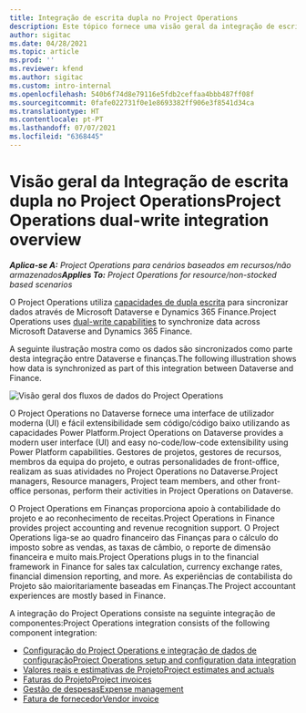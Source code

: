```yaml
---
title: Integração de escrita dupla no Project Operations
description: Este tópico fornece uma visão geral da integração de escrita dupla no Project Operations.
author: sigitac
ms.date: 04/28/2021
ms.topic: article
ms.prod: ''
ms.reviewer: kfend
ms.author: sigitac
ms.custom: intro-internal
ms.openlocfilehash: 540b6f74d8e79116e5fdb2ceffaa4bbb487ff08f
ms.sourcegitcommit: 0fafe022731f0e1e8693382ff906e3f8541d34ca
ms.translationtype: HT
ms.contentlocale: pt-PT
ms.lasthandoff: 07/07/2021
ms.locfileid: "6368445"
---
```

# <a name="project-operations-dual-write-integration-overview"></a><span data-ttu-id="0ef4b-103">Visão geral da Integração de escrita dupla no Project Operations</span><span class="sxs-lookup"><span data-stu-id="0ef4b-103">Project Operations dual-write integration overview</span></span>

<span data-ttu-id="0ef4b-104">_**Aplica-se A:** Project Operations para cenários baseados em recursos/não armazenados_</span><span class="sxs-lookup"><span data-stu-id="0ef4b-104">_**Applies To:** Project Operations for resource/non-stocked based scenarios_</span></span>

<span data-ttu-id="0ef4b-105">O Project Operations utiliza [capacidades de dupla escrita](/dynamics365/fin-ops-core/dev-itpro/data-entities/dual-write/dual-write-home-page) para sincronizar dados através de Microsoft Dataverse e Dynamics 365 Finance.</span><span class="sxs-lookup"><span data-stu-id="0ef4b-105">Project Operations uses [dual-write capabilities](/dynamics365/fin-ops-core/dev-itpro/data-entities/dual-write/dual-write-home-page) to synchronize data across Microsoft Dataverse and Dynamics 365 Finance.</span></span>

<span data-ttu-id="0ef4b-106">A seguinte ilustração mostra como os dados são sincronizados como parte desta integração entre Dataverse e finanças.</span><span class="sxs-lookup"><span data-stu-id="0ef4b-106">The following illustration shows how data is synchronized as part of this integration between Dataverse and Finance.</span></span>

![Visão geral dos fluxos de dados do Project Operations](./media/ProjectOperationsFlows.jpg)

<span data-ttu-id="0ef4b-108">O Project Operations no Dataverse fornece uma interface de utilizador moderna (UI) e fácil extensibilidade sem código/código baixo utilizando as capacidades Power Platform.</span><span class="sxs-lookup"><span data-stu-id="0ef4b-108">Project Operations on Dataverse provides a modern user interface (UI) and easy no-code/low-code extensibility using Power Platform capabilities.</span></span> <span data-ttu-id="0ef4b-109">Gestores de projetos, gestores de recursos, membros da equipa do projeto, e outras personalidades de front-office, realizam as suas atividades no Project Operations no Dataverse.</span><span class="sxs-lookup"><span data-stu-id="0ef4b-109">Project managers, Resource managers, Project team members, and other front-office personas, perform their activities in Project Operations on Dataverse.</span></span>

<span data-ttu-id="0ef4b-110">O Project Operations em Finanças proporciona apoio à contabilidade do projeto e ao reconhecimento de receitas.</span><span class="sxs-lookup"><span data-stu-id="0ef4b-110">Project Operations in Finance provides project accounting and revenue recognition support.</span></span> <span data-ttu-id="0ef4b-111">O Project Operations liga-se ao quadro financeiro das Finanças para o cálculo do imposto sobre as vendas, as taxas de câmbio, o reporte de dimensão financeira e muito mais.</span><span class="sxs-lookup"><span data-stu-id="0ef4b-111">Project Operations plugs in to the financial framework in Finance for sales tax calculation, currency exchange rates, financial dimension reporting, and more.</span></span> <span data-ttu-id="0ef4b-112">As experiências de contabilista do Projeto são maioritariamente baseadas em Finanças.</span><span class="sxs-lookup"><span data-stu-id="0ef4b-112">The Project accountant experiences are mostly based in Finance.</span></span>

<span data-ttu-id="0ef4b-113">A integração do Project Operations consiste na seguinte integração de componentes:</span><span class="sxs-lookup"><span data-stu-id="0ef4b-113">Project Operations integration consists of the following component integration:</span></span>


- [<span data-ttu-id="0ef4b-114">Configuração do Project Operations e integração de dados de configuração</span><span class="sxs-lookup"><span data-stu-id="0ef4b-114">Project Operations setup and configuration data integration</span></span>](resource-dual-write-setup-integration.md) 
- [<span data-ttu-id="0ef4b-115">Valores reais e estimativas de Projeto</span><span class="sxs-lookup"><span data-stu-id="0ef4b-115">Project estimates and actuals</span></span>](resource-dual-write-estimates-actuals.md)
- [<span data-ttu-id="0ef4b-116">Faturas do Projeto</span><span class="sxs-lookup"><span data-stu-id="0ef4b-116">Project invoices</span></span>](resource-dual-write-project-invoice.md)
- [<span data-ttu-id="0ef4b-117">Gestão de despesas</span><span class="sxs-lookup"><span data-stu-id="0ef4b-117">Expense management</span></span>](resource-dual-write-expense.md)
- [<span data-ttu-id="0ef4b-118">Fatura de fornecedor</span><span class="sxs-lookup"><span data-stu-id="0ef4b-118">Vendor invoice</span></span>](resource-dual-write-vendor-invoice.md)

